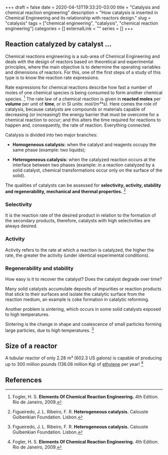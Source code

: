 +++ 
draft = false
date = 2020-04-13T19:33:20-03:00
title = "Catalysis and chemical reaction engineering"
description = "How catalysis is inserted in Chemical Engineering and its relationship with reactors design." 
slug = "catalysis" 
tags = ["chemical engineering", "catalysis", "chemical reaction engineering"]
categories = []
externalLink = ""
series = []
+++

## Reaction catalyzed by catalyst ...

Chemical reactions engineering is a sub-area of Chemical Engineering and deals with the design of reactors based on theoretical and experimental principles, where the main objective is to determine the operating variables and dimensions of reactors. For this, one of the first steps of a study of this type is to know the reaction rate expressions.

Rate expressions for chemical reactions describe how fast a number of moles of one chemical species is being consumed to form another chemical species. [^fn1] The rate law of a chemical reaction is given in **reacted moles** per **volume** per unit of **time**, or in SI units: *mol/(m³\*s)*. Here comes the role of catalysis, because catalysts are compounds or materials capable of decreasing (or increasing!) the energy barrier that must be overcome for a chemical reaction to occur; and this alters the time required for reactions to happen and, consequently, the rate of reaction. Everything connected.

Catalysis is divided into two major branches:

+ **Homogeneous catalysis:** when the catalyst and reagents occupy the same phase (example: two liquids);

+ **Heterogeneous catalysis:** when the catalyzed reaction occurs at the interface between two phases (example: in a reaction catalyzed by a solid catalyst, chemical transformations occur only on the surface of the solid).

The qualities of catalysts can be assessed for **selectivity, activity, stability and regenerability, mechanical and thermal properties.** [^fn2]

### Selectivity

It is the reaction rate of the desired product in relation to the formation of the secondary products, therefore, catalysts with high selectivities are always desired.

### Activity

Activity refers to the rate at which a reaction is catalyzed, the higher the rate, the greater the activity (under identical experimental conditions).

### Regenerability and stability

How easy is it to recover the catalyst? Does the catalyst degrade over time?

Many solid catalysts accumulate deposits of impurities or reaction products that stick to their surfaces and isolate the catalytic surface from the reaction medium, an example is coke formation in catalytic reforming. 

Another problem is sintering, which occurs in some solid catalysts exposed to high temperatures.

Sintering is the change in shape and coalescence of small particles forming large particles, due to high temperatures. [^fn2]

## Size of a reactor

A tubular reactor of only 2.28 m³ (602.3 US galons) is capable of producing up to 300 million pounds (136.08 million Kg) of [ethylene](https://en.wikipedia.org/wiki/Ethylene) per year! [^fn1]

## References

[^fn1]: Fogler, H. S. **Elements Of Chemical Reaction Engineering.** 4th Edition. Rio de Janeiro, 2009.

[^fn2]: Figueiredo, J. L. Ribeiro, F. R. **Heterogeneous catalysis.** Calouste Gulbenkian Foundation. Lisbon.
